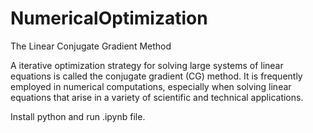 # NumericalOptimization
 
The Linear Conjugate Gradient Method

A iterative optimization strategy for solving large systems of linear equations is called the conjugate gradient (CG) method. It is frequently employed in numerical computations, especially when solving linear equations that arise in a variety of scientific and technical applications.

Install python and run .ipynb file.
